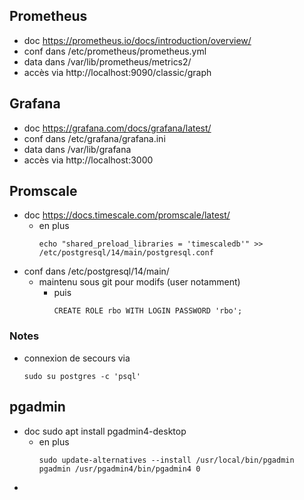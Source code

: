 ## Prometheus
* doc https://prometheus.io/docs/introduction/overview/
* conf dans /etc/prometheus/prometheus.yml
* data dans /var/lib/prometheus/metrics2/
* accès via http://localhost:9090/classic/graph

## Grafana
* doc https://grafana.com/docs/grafana/latest/
* conf dans /etc/grafana/grafana.ini
* data dans /var/lib/grafana
* accès via http://localhost:3000

## Promscale
* doc https://docs.timescale.com/promscale/latest/
  * en plus 
    ```
    echo "shared_preload_libraries = 'timescaledb'" >> /etc/postgresql/14/main/postgresql.conf
    ```
* conf dans /etc/postgresql/14/main/
  * maintenu sous git pour modifs (user notamment)
    * puis 
      ```
      CREATE ROLE rbo WITH LOGIN PASSWORD 'rbo';
      ```
### Notes
* connexion de secours via 
  ```
  sudo su postgres -c 'psql'
  ```

## pgadmin
* doc sudo apt install pgadmin4-desktop
  * en plus 
    ```
    sudo update-alternatives --install /usr/local/bin/pgadmin pgadmin /usr/pgadmin4/bin/pgadmin4 0
    ```
* 
